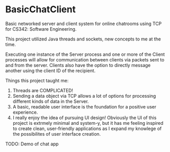 # BasicChatClient
Basic networked server and client system for online chatrooms using TCP for CS342: Software Engineering.

This project utilized Java threads and sockets, new concepts to me at the time.

Executing one instance of the Server process and one or more of the Client processes will allow for communication between clients via packets sent to and from the server. Clients also have the option to directly message another using the client ID of the recipient.

Things this project taught me:
1. Threads are COMPLICATED!
2. Sending a data object via TCP allows a lot of options for processing different kinds of data in the Server.
3. A basic, readable user interface is the foundation for a positive user experience.
4. I really enjoy the idea of pursuing UI design! Obviously the UI of this project is extrmely minimal and system-y, but it has me feeling inspired to create clean, user-friendly applications as I expand my knowlege of the possibilites of user interface creation.

TODO: Demo of chat app
